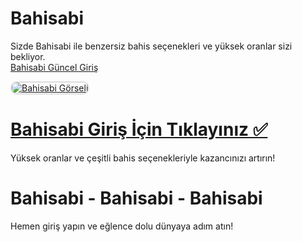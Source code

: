 # Bahisabi
Sizde Bahisabi ile benzersiz bahis seçenekleri ve yüksek oranlar sizi bekliyor.  
<a href="https://girisbahisabi.com/" title="Bahisabi Güncel Giriş">Bahisabi Güncel Giriş</a>  

<a href="https://girisbahisabi.com/">
    <img src="https://resmim.net/cdn/2025/01/26/DarfED.png" alt="Bahisabi Görseli" style="max-width: 100%; border: 2px solid #ddd; border-radius: 10px;">
</a>  

# <a href="https://girisbahisabi.com/">Bahisabi Giriş İçin Tıklayınız ✅</a>  
Yüksek oranlar ve çeşitli bahis seçenekleriyle kazancınızı artırın!  

# Bahisabi - Bahisabi - Bahisabi
Hemen giriş yapın ve eğlence dolu dünyaya adım atın!

